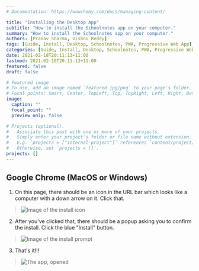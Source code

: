 ```yaml
---
# Documentation: https://wowchemy.com/docs/managing-content/

title: "Installing the Desktop App"
subtitle: "How to install the Schoolnotes app on your computer."
summary: "How to install the Schoolnotes app on your computer."
authors: [Pranav Sharma, Vishnu Reddy]
tags: [Guide, Install, Desktop, Schoolnotes, PWA, Progressive Web App]
categories: [Guide, Install, Desktop, Schoolnotes, PWA, Progressive Web App]
date: 2021-02-18T20:11:13+11:00
lastmod: 2021-02-18T20:11:13+11:00
featured: false
draft: false

# Featured image
# To use, add an image named `featured.jpg/png` to your page's folder.
# Focal points: Smart, Center, TopLeft, Top, TopRight, Left, Right, BottomLeft, Bottom, BottomRight.
image:
  caption: ""
  focal_point: ""
  preview_only: false

# Projects (optional).
#   Associate this post with one or more of your projects.
#   Simply enter your project's folder or file name without extension.
#   E.g. `projects = ["internal-project"]` references `content/project/deep-learning/index.md`.
#   Otherwise, set `projects = []`.
projects: []
---
```

## Google Chrome (MacOS or Windows)

1. On this page, there should be an icon in the URL bar which looks like a computer with a down arrow on it. Click that.

> ![Image of the install icon](https://cln.sh/FIxITIA0ED95z55VXEgB+)

2. After you've clicked that, there should be a popup asking you to confirm the install. Click the blue "Install" button.

> ![Image of the install prompt](https://cln.sh/7GMl3w9v4eMtSsjc48o3+)

3. That's it!!!

> ![The app, opened](https://cln.sh/ZmbffuMhWJbr5usRDuJP+)